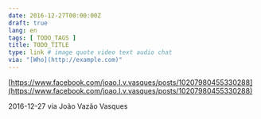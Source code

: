 ```yaml
---
date: 2016-12-27T00:00:00Z
draft: true
lang: en
tags: [ TODO_TAGS ]
title: TODO_TITLE
type: link # image quote video text audio chat
via: "[Who](http://example.com)"
---
```



[https://www.facebook.com/joao.l.v.vasques/posts/10207980455330288](https://www.facebook.com/joao.l.v.vasques/posts/10207980455330288)

2016-12-27 via João Vazão Vasques
